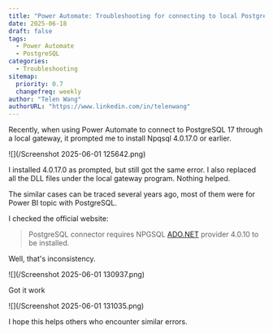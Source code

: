 ```yaml
---
title: "Power Automate: Troubleshooting for connecting to local PostgreSQL (requires Npqsql 4.0.17.0 to be installed)"
date: 2025-06-18
draft: false
tags:
  - Power Automate
  - PostgreSQL
categories:
  - Troubleshooting
sitemap:
  priority: 0.7
  changefreq: weekly
author: "Telen Wang"
authorURL: "https://www.linkedin.com/in/telenwang"
---
```


Recently, when using Power Automate to connect to PostgreSQL 17 through a local gateway, it prompted me to install Npqsql 4.0.17.0 or earlier.

![](/Screenshot 2025-06-01 125642.png)

I installed 4.0.17.0 as prompted, but still got the same error. I also replaced all the DLL files under the local gateway program. Nothing helped. 

The similar cases can be traced several years ago, most of them were for Power BI topic with PostgreSQL. 

I checked the official website:

> PostgreSQL connector requires NPGSQL [ADO.NET](http://ado.net/) provider 4.0.10 to be installed.

Well, that's inconsistency. 

![](/Screenshot 2025-06-01 130937.png)

Got it work

![](/Screenshot 2025-06-01 131035.png)

I hope this helps others who encounter similar errors.